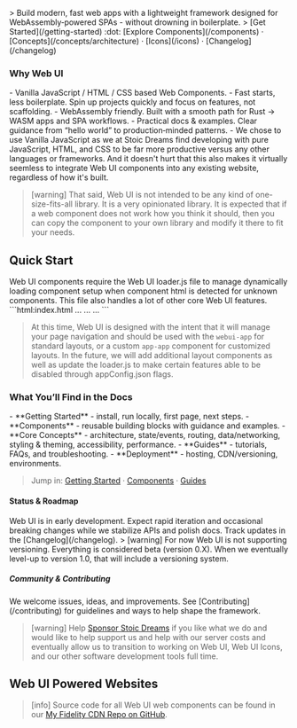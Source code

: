 <webui-data data-page-title="Web UI Framework" data-page-subtitle=""></webui-data>

<webui-sideimage src="https://cdn.myfi.ws/v/Vecteezy/cartoon-style-cloud-storage-data-processing-message.svg">
> Build modern, fast web apps with a lightweight framework designed for WebAssembly‑powered SPAs - without drowning in boilerplate.
> <webui-flex align="center" justify="center">[Get Started](/getting-started) :dot: [Explore Components](/components) · [Concepts](/concepts/architecture) · [Icons](/icons) · [Changelog](/changelog)</webui-flex>

### Why Web UI

<webui-page-segment elevation="10">
- Vanilla JavaScript / HTML / CSS based Web Components.
- Fast starts, less boilerplate. Spin up projects quickly and focus on features, not scaffolding.
- WebAssembly friendly. Built with a smooth path for Rust → WASM apps and SPA workflows.
- Practical docs & examples. Clear guidance from “hello world” to production‑minded patterns.
- We chose to use Vanilla JavaScript as we at Stoic Dreams find developing with pure JavaScript, HTML, and CSS to be far more productive versus any other languages or frameworks. And it doesn't hurt that this also makes it virtually seemless to integrate Web UI components into any existing website, regardless of how it's built.
</webui-page-segment>

> [warning] That said, Web UI is not intended to be any kind of one-size-fits-all library. It is a very opinionated library. It is expected that if a web component does not work how you think it should, then you can copy the component to your own library and modify it there to fit your needs.
</webui-sideimage>

## Quick Start

<webui-page-segment elevation="10">
Web UI components require the Web UI loader.js file to manage dynamically loading component setup when component html is detected for unknown components. This file also handles a lot of other core Web UI features.
</webui-page-segment>

<webui-page-segment>
```html:index.html
<html>
<head>
    ...
    <link href="https://cdn.myfi.ws/css/webui.min.css" rel="stylesheet" />
    <script src="https://cdn.myfi.ws/webui/loader.min.js"></script>
    ...
</head>
<body>
    <webui-app-config src="appConfig.json"></webui-app-config>
    <webui-app data-removeclass=".nav|open;.shared|open">
        ...
    </webui-app>
</body>
</html>
```
</webui-page-segment>

> At this time, Web UI is designed with the intent that it will manage your page navigation and should be used with the `webui-app` for standard layouts, or a custom `app-app` component for customized layouts.
> In the future, we will add additional layout components as well as update the loader.js to make certain features able to be disabled through appConfig.json flags.

<webui-sideimage reverse src="https://cdn.myfi.ws/v/Vecteezy/online-big-data-courses-illustration-exclusive-design.svg">

### What You’ll Find in the Docs

<webui-page-segment elevation="10">
- **Getting Started** - install, run locally, first page, next steps.
- **Components** - reusable building blocks with guidance and examples.
- **Core Concepts** - architecture, state/events, routing, data/networking, styling & theming, accessibility, performance.
- **Guides** - tutorials, FAQs, and troubleshooting.
- **Deployment** - hosting, CDN/versioning, environments.
</webui-page-segment>

> <webui-flex align="center" justify="start">Jump in: [Getting Started](/getting-started) · [Components](/components) · [Guides](/guides/tutorials)</webui-flex>

#### Status & Roadmap

<webui-page-segment elevation="10">
Web UI is in early development. Expect rapid iteration and occasional breaking changes while we stabilize APIs and polish docs. Track updates in the [Changelog](/changelog).

</webui-page-segment>
> [warning] For now Web UI is not supporting versioning. Everything is considered beta (version 0.X). When we eventually level-up to version 1.0, that will include a versioning system.
</webui-sideimage>

<webui-sideimage src="https://cdn.myfi.ws/v/Vecteezy/filling-completed-not-completed-marking-important-dates-and.svg">

##### Community & Contributing

<webui-page-segment elevation="10">
We welcome issues, ideas, and improvements. See [Contributing](/contributing) for guidelines and ways to help shape the framework.
</webui-page-segment>

> [warning] Help [Sponsor Stoic Dreams](https://github.com/sponsors/StoicDreams) if you like what we do and would like to help support us and help with our server costs and eventually allow us to transition to working on Web UI, Web UI Icons, and our other software development tools full time.
</webui-sideimage>

## Web UI Powered Websites

<webui-cards card-width="500" elevation="n10" src="/cards/webui-powered-websites.json" theme="tertiary"></webui-cards>

> [info] Source code for all Web UI web components can be found in our [My Fidelity CDN Repo on GitHub](https://github.com/StoicDreams/MyFiCDN/tree/main/cdn/webui).
